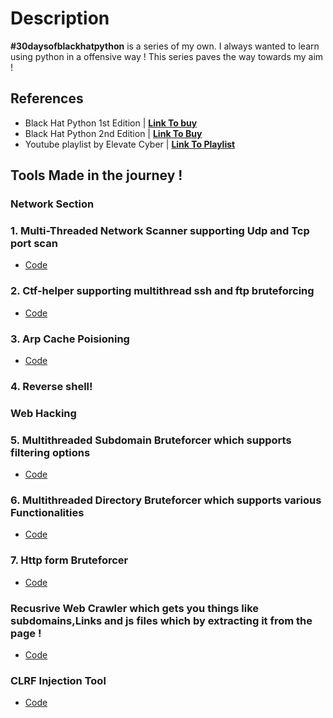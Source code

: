 # Description

**#30daysofblackhatpython** is a series of my own. I always wanted to learn using python in a offensive way ! This series paves the way towards my aim !

## References

- Black Hat Python 1st Edition | **[Link To buy](https://www.amazon.in/Black-Hat-Python-Justin-Seitz/dp/1593275900)**
- Black Hat Python 2nd Edition | **[Link To Buy](https://www.amazon.in/Black-Hat-Python-2nd-Programming/dp/1718501129)**
- Youtube playlist by Elevate Cyber | **[Link To Playlist ](https://youtube.com/playlist?list=PLk6vOUIjcauWAzYx5zn5JTnDL9R-Osk_H)**

## Tools Made in the journey !

### Network Section

### 1. Multi-Threaded Network Scanner supporting Udp and Tcp port scan

- [Code](https://raw.githubusercontent.com/calc1f4r/30-days-of-black-hat-python/master/Black_Hat_Python/Day%2001/networkscanner.py)

### 2. Ctf-helper supporting multithread ssh and ftp bruteforcing

- [Code](https://github.com/calc1f4r/30-days-of-black-hat-python/tree/master/Black_Hat_Python/Day%2003)

### 3. Arp Cache Poisioning

- [Code](https://github.com/calc1f4r/30-days-of-black-hat-python/tree/master/Black_Hat_Python/Day%2004)

### 4. Reverse shell!

### Web Hacking

### 5. Multithreaded Subdomain Bruteforcer which supports filtering options

- [Code](https://github.com/calc1f4r/30-days-of-black-hat-python/tree/master/Black_Hat_Python/Day%2008)

### 6. Multithreaded Directory Bruteforcer which supports various Functionalities

- [Code](https://github.com/calc1f4r/30-days-of-black-hat-python/tree/master/Black_Hat_Python/Day%2009)

### 7. Http form Bruteforcer

- [Code](https://github.com/calc1f4r/30-days-of-black-hat-python/tree/master/Black_Hat_Python/Day%2010)

### Recusrive Web Crawler which gets you things like subdomains,Links and js files which by extracting it from the page !

- [Code](https://github.com/calc1f4r/30-days-of-black-hat-python/tree/master/Black_Hat_Python/Day%2011)

### CLRF Injection Tool

- [Code](https://github.com/calc1f4r/30-days-of-black-hat-python/tree/master/Black_Hat_Python/Day%2012)
